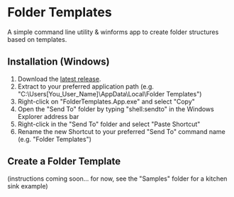# Folder Templates

A simple command line utility & winforms app to create folder structures based on templates.

## Installation (Windows)

1) Download the [latest release](https://github.com/HPoppington/Folder-Templates/releases).
2) Extract to your preferred application path (e.g. "C:\Users\[You_User_Name]\AppData\Local\Folder Templates")
3) Right-click on "FolderTemplates.App.exe" and select "Copy"
4) Open the "Send To" folder by typing "shell:sendto" in the Windows Explorer address bar
5) Right-click in the "Send To" folder and select "Paste Shortcut"
6) Rename the new Shortcut to your preferred "Send To" command name (e.g. "Folder Templates")

## Create a Folder Template

(instructions coming soon... for now, see the "Samples" folder for a kitchen sink example)
